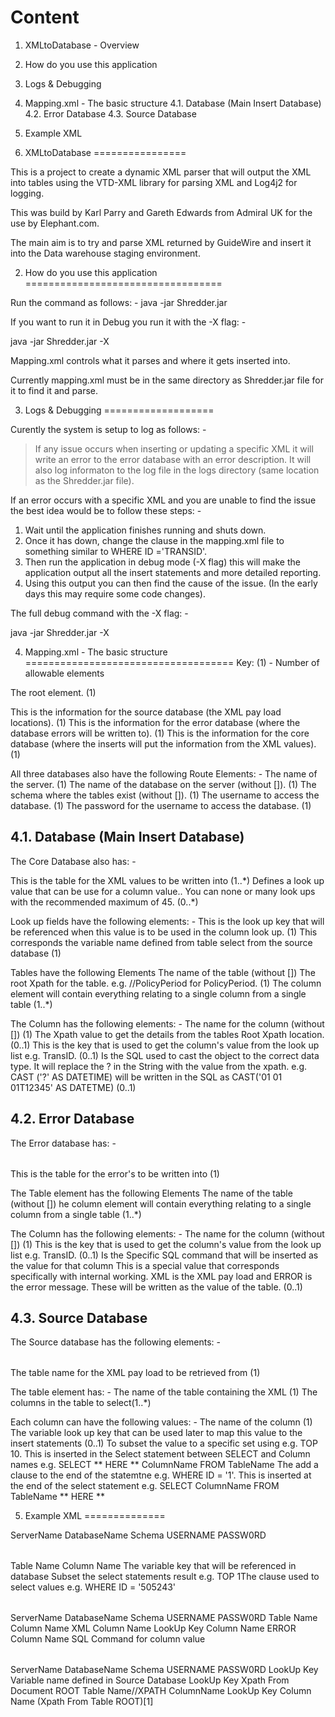 Content
=======
1. XMLtoDatabase  - Overview
2. How do you use this application
3. Logs & Debugging
4. Mapping.xml - The basic structure
4.1. Database (Main Insert Database)
4.2. Error Database
4.3. Source Database
5. Example XML


1. XMLtoDatabase
================

This is a project to create a dynamic XML parser that will output the XML into tables using the VTD-XML library for parsing XML and Log4j2 for logging.

This was build by Karl Parry and Gareth Edwards from Admiral UK for the use by Elephant.com.

The main aim is to try and parse XML returned by GuideWire and insert it into the Data warehouse staging environment.

2. How do you use this application
==================================

Run the command as follows: -
java -jar Shredder.jar

If you want to run it in Debug you run it with the -X flag: -

java -jar Shredder.jar -X

Mapping.xml controls what it parses and where it gets inserted into.

Currently mapping.xml must be in the same directory as Shredder.jar file for it to find it and parse. 

3. Logs & Debugging
===================

Curently the system is setup to log as follows: -
> If any issue occurs when inserting or updating a specific XML it will write an error to the error database with an error description. 
> It will also log informaton to the log file in the logs directory (same location as the Shredder.jar file).

If an error occurs with a specific XML and you are unable to find the issue the best idea would be to follow these steps: -
1. Wait until the application finishes running and shuts down. 
2. Once it has down, change the clause in the mapping.xml file to something similar to WHERE ID ='TRANSID'. 
3. Then run the application in debug mode (-X flag) this will make the application output all the insert statements and more detailed reporting. 
4. Using this output you can then find the cause of the issue. (In the early days this may require some code changes).  


The full debug command with the -X flag: -

java -jar Shredder.jar -X

4. Mapping.xml - The basic structure
====================================
Key:
(1) - Number of allowable elements


<shredder> The root element. (1)

<sourcedatabase> This is the information for the source database (the XML pay load locations). (1)
<errordatabase> This is the information for the error database (where the database errors will be written to). (1)
<database> This is the information for the core database (where the inserts will put the information from the XML values). (1)

All three databases also have the following Route Elements: -
<servername> The name of the server. (1)
<databasename> The name of the database on the server (without []). (1)
<schema> The schema where the tables exist (without []). (1)
<username> The username to access the database. (1)
<password> The password for the username to access the database. (1)


4.1. Database (Main Insert Database)
------------------------------------

The Core Database also has: -
<table> This is the table for the XML values to be written into (1..*)
<lookupfield> Defines a look up value that can be use for a column value.. You can none or many look ups with the recommended maximum of 45. (0..*)

Look up fields have the following elements: -
<key> This is the look up key that will be referenced when this value is to be used in the column look up. (1)
<variable> This corresponds the variable name defined from table select from the source database (1)

Tables have the following Elements
<name> The name of the table (without [])
<rootxpath> The root Xpath for the table. e.g. //PolicyPeriod for PolicyPeriod. (1)
<column> The column element will contain everything relating to a single column from a single table (1..*)

The Column has the following elements: -
<name> The name for the column (without []) (1)
<xpath> The Xpath value to get the details from the tables Root Xpath location. (0..1)
<lookup> This is the key that is used to get the column's value from the look up list e.g. TransID. (0..1)
<type> Is the SQL used to cast the object to the correct data type. It will replace the ? in the String with the value from the xpath. e.g. CAST ('?' AS DATETIME) will be written in the SQL as CAST('01 01 01T12345' AS DATETME) (0..1)


4.2. Error Database
-------------------

The Error database has: -
<table> This is the table for the error's to be written into (1)

The Table element has the following Elements
<name> The name of the table (without [])
<column> he column element will contain everything relating to a single column from a single table (1..*)

The Column has the following elements: -
<name> The name for the column (without []) (1)
<lookup> This is the key that is used to get the column's value from the look up list e.g. TransID. (0..1)
<sql> Is the Specific SQL command that will be inserted as the value for that column
<specialvalue> This is a special value that corresponds specifically with internal working. XML is the XML pay load and ERROR is the error message. These will be written as the value of the table. (0..1)


4.3. Source Database
--------------------

The Source database has the following elements: -
<table> The table name for the XML pay load to be retrieved from (1)

The table element has: -
<name> The name of the table containing the XML (1)
<column> The columns in the table to select(1..*)

Each column can have the following values: -
<name> The name of the column (1)
<variablelookupkey> The variable look up key that can be used later to map this value to the insert statements (0..1)
<subset> To subset the value to a specific set using e.g. TOP 10. This is inserted in the Select statement between SELECT and Column names e.g. SELECT ** HERE ** ColumnName FROM TableName
<clause> The add a clause to the end of the statemtne e.g. WHERE ID = '1'. This is inserted at the end of the select statement e.g. SELECT ColumnName FROM TableName ** HERE ** 


5. Example XML
==============

<?xml version="1.0" encoding="UTF-8"?>
<shredder>
	<sourcedatabase>
		<servername>ServerName</servername>
		<databasename>DatabaseName</databasename>
		<schema>Schema</schema>
		<username>USERNAME</username>
		<password>PASSW0RD</password>
		<table>
			<name>Table Name</name>
			<column>
				<name>Column Name</name>
				<variablelookupkey>The variable key that will be referenced in database</variablelookupkey>
			</column>
			<subset>Subset the select statements result e.g. TOP 1</subset>
			<clause>The clause used to select values e.g. WHERE ID = '505243'</clause>
		</table>
	</sourcedatabase>
	<errordatabase>
		<servername>ServerName</servername>
		<databasename>DatabaseName</databasename>
		<schema>Schema</schema>
		<username>USERNAME</username>
		<password>PASSW0RD</password>
		<table>
			<name>Table Name</name>
			<column>
				<name>Column Name</name>
				<specialvalue>XML</specialvalue> <!-- Used to place the XML pay load into a column -->
			</column>
			<column>
				<name>Column Name</name>
				<lookup>LookUp Key</lookup>
			</column>
			<column>
				<name>Column Name</name>
				<specialvalue>ERROR</specialvalue> <!-- Used to place the error message into a column` -->
			</column>
			<column>
				<name>Column Name</name>
				<sql>SQL Command for column value</sql>
			</column>
		</table>
	</errordatabase>
	<database>
		<servername>ServerName</servername>
		<databasename>DatabaseName</databasename>
		<schema>Schema</schema>
		<username>USERNAME</username>
		<password>PASSW0RD</password>
		<lookupfield>
			<key>LookUp Key</key>
			<variable>Variable name defined in Source Database</variable>
		</lookupfield>
		<lookupfield>
			<key>LookUp Key</key>
			<xpath>Xpath From Document ROOT</xpath>
		</lookupfield>
		<table>
			<name>Table Name</name>
			<rootxpath>//XPATH</rootxpath>
			<column>
				<name>ColumnName</name>
				<lookup>LookUp Key</lookup>
			</column>
			<column>
				<name>Column Name</name>
				<xpath>(Xpath From Table ROOT)[1]</xpath>
			</column>
		</table>
	</database>
</shredder>
